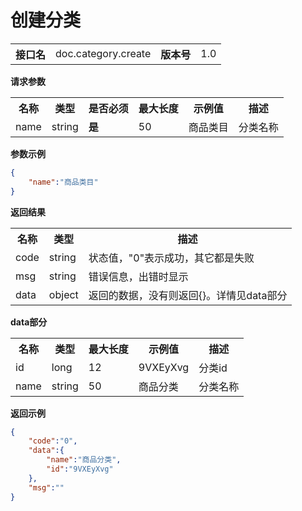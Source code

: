 
# 创建分类


<table>
    <tr>
        <th>接口名</th>
        <td>doc.category.create</td>
        <th>版本号</th>
        <td>1.0</td>
    </tr>
</table>

**请求参数**

<table>
    <tr>
        <th>名称</th>
        <th>类型</th>
        <th>是否必须</th>
        <th>最大长度</th>
        <th>示例值</th>
        <th>描述</th>
    </tr>
        <tr><td>name</td><td class="param-type">string</td><td><strong>是</strong></td><td>50</td><td>商品类目</td><td>分类名称<br/></td></tr>
    </table>

**参数示例**

```json
{
	"name":"商品类目"
}
```

**返回结果**

<table>
    <tr>
        <th>名称</th>
        <th>类型</th>
        <th>描述</th>
    </tr>
    <tr>
        <td>code</td>
        <td>string</td>
        <td>状态值，"0"表示成功，其它都是失败</td>
    </tr>
    <tr>
        <td>msg</td>
        <td>string</td>
        <td>错误信息，出错时显示</td>
    </tr>
        <tr>
        <td>data</td>
        <td>object</td>
        <td>返回的数据，没有则返回{}。详情见data部分</td>
    </tr>
    </table>

**data部分**

<table>
    <tr>
        <th>名称</th>
        <th>类型</th>
        <th>最大长度</th>
        <th>示例值</th>
        <th>描述</th>
    </tr>
        <tr><td>id</td><td>long</td><td>12</td><td>9VXEyXvg</td><td>分类id<br/></td></tr>
        <tr><td>name</td><td>string</td><td>50</td><td>商品分类</td><td>分类名称<br/></td></tr>
    </table>


**返回示例**

```json
{
	"code":"0",
	"data":{
		"name":"商品分类",
		"id":"9VXEyXvg"
	},
	"msg":""
}
```


